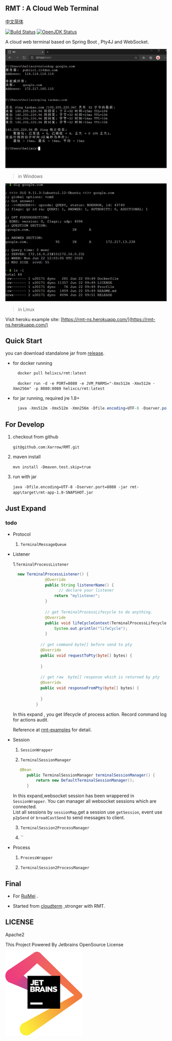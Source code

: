 ## RMT : A Cloud Web Terminal

[中文简体](cn.md)

[![Build Status](https://travis-ci.org/Xarrow/RMT.svg?branch=master)](https://travis-ci.org/Xarrow/RMT)
[![OpenJDK Status](https://img.shields.io/badge/OpenJDK-1.8-brightgreen.svg)](https://openjdk.java.net/install/)

A cloud web terminal based on Spring Boot , Pty4J and WebSocket.

![img](asserts/20200622015739.png)
> in Windows

![img](asserts/20200622015740.png)
> in Linux


Visit heroku example site: [https://rmt-ns.herokuapp.com/](https://rmt-ns.herokuapp.com/)

## Quick Start

you can download standalone jar from [release](https://github.com/Xarrow/RMT/releases/).

* for docker running

  ```
    docker pull helixcs/rmt:latest
  
    docker run -d -e PORT=8080 -e JVM_PARMS="-Xms512m -Xmx512m -Xmn256m" -p 8080:8080 helixcs/rmt:latest
  ```
  
* for jar running, required jre 1.8+

    ```java
      java -Xms512m -Xmx512m -Xmn256m -Dfile.encoding=UTF-8 -Dserver.port=8080 -jar rmt-app.jar 
    ```

## For Develop

1. checkout from github

    `git@github.com:Xarrow/RMT.git`

2. maven install 
    
    `mvn install -Dmaven.test.skip=true`
    
3. run with jar
    
    `java -Dfile.encoding=UTF-8 -Dserver.port=8080 -jar rmt-app\target\rmt-app-1.0-SNAPSHOT.jar`
    
## Just Expand
### todo
* Protocol 

   1. `TerminalMessageQueue`
   
* Listener

  1.`TerminalProcessListener`
  
  ```java
    new TerminalProcessListener() {
                @Override
                public String listenerName() {
                      // declare your listener
                    return "mylistener";
                }
                
                // get TerminalProcessLifecycle to do anything.
                @Override
                public void lifeCycleContext(TerminalProcessLifecycle terminalProcessLifecycle) {
                    System.out.println("lifeCycle");
                }
  
              // get command byte[] before send to pty
              @Override
              public void requestToPty(byte[] bytes) {
                  
              }
  
              // get raw  byte[] response which is returned by pty
              @Override
              public void responseFromPty(byte[] bytes) {
                  
              }
            }
  ```
  In this expand , you get lifecycle of process action. Record command log for actions audit.
  
  Reference at [rmt-examples]() for detail.
  
* Session

  1. `SessionWrapper`
  
  2. `TerminalSessionManager`
  
  ```java
     @Bean
        public TerminalSessionManager terminalSessionManager() {
            return new DefaultTerminalSessionManager();
        }
   ```
  In this expand,websocket session has been wrappered in `SessionWrapper`.
  You can manager all websocket sessions which are connected.  
  List all sessions by `sessionMap`,get a session use `getSession`,
  event use `p2pSend` or `broadCastSend` to send  messages to client. 
  
  3. `TerminalSession2ProcessManager`
  
  4. ``
  

* Process
    
   1. `ProcessWrapper`
   
   2. `TerminalSession2ProcessManager`
   
  

## Final
* For [RuiMei]() .

* Started from [cloudterm](https://github.com/javaterminal/cloudterm) ,stronger with RMT.

## LICENSE

Apache2

This Project Powered By Jetbrains OpenSource License

![img](asserts/jetbrains.svg)